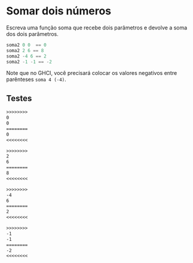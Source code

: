 # Somar dois números

Escreva uma função soma que recebe dois parâmetros e devolve a soma dos dois parâmetros.

```hs
soma2 0 0  == 0
soma2 2 6 == 8
soma2 -4 6 == 2
soma2 -1 -1 == -2
```

Note que no GHCI, você precisará colocar os valores negativos entre parênteses
`soma 4 (-4)`.

## Testes

```txt
>>>>>>>>
0
0
========
0
<<<<<<<<

>>>>>>>>
2
6
========
8
<<<<<<<<

>>>>>>>>
-4
6
========
2
<<<<<<<<

>>>>>>>>
-1
-1
========
-2
<<<<<<<<

```
